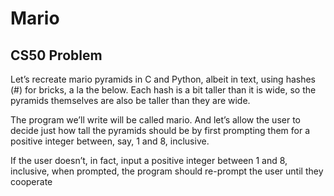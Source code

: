 # Mario
## CS50 Problem

Let’s recreate mario pyramids in C and Python, albeit in text, using hashes (#) for bricks, a la the below. Each hash is a bit taller than it is wide, so the pyramids themselves are also be taller than they are wide.

The program we’ll write will be called mario. And let’s allow the user to decide just how tall the pyramids should be by first prompting them for a positive integer between, say, 1 and 8, inclusive.

If the user doesn’t, in fact, input a positive integer between 1 and 8, inclusive, when prompted, the program should re-prompt the user until they cooperate
